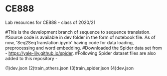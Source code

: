 # CE888

Lab resources for CE888 - class of 2020/21

#This is the development branch of sequence to sequence translation. #Source code is available in dev folder in the form of notebook file. As of now, 'Seq2SeqTranslation.ipynb' having code for data loading, preprocessing and word embedding. #Downloaded the Spider data set from - https://yale-lily.github.io/spider. #Following Spider dataset files are also added to this repository -

(1)dev.json
(2)train_others.json
(3)train_spider.json
(4)dev.json
